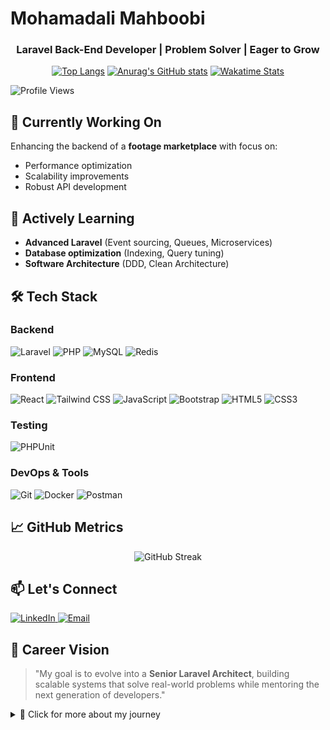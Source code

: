 # Mohamadali Mahboobi
<h3 align="center">Laravel Back-End Developer | Problem Solver | Eager to Grow</h3>

<div align="center">
  
[![Top Langs](https://github-readme-stats.vercel.app/api/top-langs/?username=themo1224&layout=compact&theme=react&hide_border=true)](https://github.com/anuraghazra/github-readme-stats)
[![Anurag's GitHub stats](https://github-readme-stats.vercel.app/api?username=themo1224&show_icons=true&theme=react&hide_border=true&count_private=true)](https://github.com/anuraghazra/github-readme-stats)
[![Wakatime Stats](https://github-readme-stats.vercel.app/api/wakatime?username=themo1224&theme=react&react=true)](https://github.com/anuraghazra/github-readme-stats)

</div>

<p align="left"> 
  <img src="https://komarev.com/ghpvc/?username=alihoushngi&label=Profile%20views&color=0e75b6&style=flat" alt="Profile Views" />
</p>

## 🔭 Currently Working On
Enhancing the backend of a **footage marketplace** with focus on:
- Performance optimization
- Scalability improvements
- Robust API development

## 🌱 Actively Learning
- **Advanced Laravel** (Event sourcing, Queues, Microservices)
- **Database optimization** (Indexing, Query tuning)
- **Software Architecture** (DDD, Clean Architecture)

## 🛠️ Tech Stack

### Backend
<p>
  <img src="https://img.shields.io/badge/Laravel-FF2D20?style=for-the-badge&logo=laravel&logoColor=white" alt="Laravel">
  <img src="https://img.shields.io/badge/PHP-777BB4?style=for-the-badge&logo=php&logoColor=white" alt="PHP">
  <img src="https://img.shields.io/badge/MySQL-4479A1?style=for-the-badge&logo=mysql&logoColor=white" alt="MySQL">
  <img src="https://img.shields.io/badge/Redis-DC382D?style=for-the-badge&logo=redis&logoColor=white" alt="Redis">
</p>

### Frontend
<p>
  <img src="https://img.shields.io/badge/React-61DAFB?style=for-the-badge&logo=react&logoColor=black" alt="React">
  <img src="https://img.shields.io/badge/Tailwind_CSS-38B2AC?style=for-the-badge&logo=tailwind-css&logoColor=white" alt="Tailwind CSS">
  <img src="https://img.shields.io/badge/JavaScript-F7DF1E?style=for-the-badge&logo=javascript&logoColor=black" alt="JavaScript">
  <img src="https://img.shields.io/badge/Bootstrap-563D7C?style=for-the-badge&logo=bootstrap&logoColor=white" alt="Bootstrap">
  <img src="https://img.shields.io/badge/HTML5-E34F26?style=for-the-badge&logo=html5&logoColor=white" alt="HTML5">
  <img src="https://img.shields.io/badge/CSS3-1572B6?style=for-the-badge&logo=css3&logoColor=white" alt="CSS3">
</p>

### Testing
<p>
  <img src="https://img.shields.io/badge/PHPUnit-4D588E?style=for-the-badge&logo=php&logoColor=white" alt="PHPUnit">
</p>

### DevOps & Tools
<p>
  <img src="https://img.shields.io/badge/Git-F05032?style=for-the-badge&logo=git&logoColor=white" alt="Git">
  <img src="https://img.shields.io/badge/Docker-2496ED?style=for-the-badge&logo=docker&logoColor=white" alt="Docker">
  <img src="https://img.shields.io/badge/Postman-FF6C37?style=for-the-badge&logo=postman&logoColor=white" alt="Postman">
</p>

## 📈 GitHub Metrics
<div align="center">
  
![GitHub Streak](https://streak-stats.demolab.com?user=anuraghazra&theme=radical&hide_border=true)
  
</div>

## 📫 Let's Connect
<p align="left">
  <a href="https://www.linkedin.com/in/blumy/" target="_blank">
    <img src="https://img.shields.io/badge/LinkedIn-0077B5?style=for-the-badge&logo=linkedin&logoColor=white" alt="LinkedIn">
  </a>
  <a href="mailto:mahboobimohamadali@gmail.com" target="_blank">
    <img src="https://img.shields.io/badge/Gmail-D14836?style=for-the-badge&logo=gmail&logoColor=white" alt="Email">
  </a>
</p>

## 🎯 Career Vision
> "My goal is to evolve into a **Senior Laravel Architect**, building scalable systems that solve real-world problems while mentoring the next generation of developers."

<details>
<summary>📌 Click for more about my journey</summary>
  
I'm passionate about:
- Writing clean, maintainable code
- Solving complex backend challenges
- Continuous learning and growth
- Contributing to open-source projects
- Building developer communities

</details>
